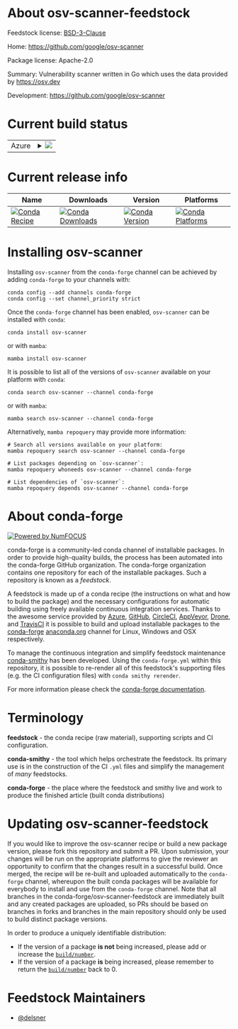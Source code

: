 About osv-scanner-feedstock
===========================

Feedstock license: [BSD-3-Clause](https://github.com/conda-forge/osv-scanner-feedstock/blob/main/LICENSE.txt)

Home: https://github.com/google/osv-scanner

Package license: Apache-2.0

Summary: Vulnerability scanner written in Go which uses the data provided by https://osv.dev

Development: https://github.com/google/osv-scanner

Current build status
====================


<table>
    
  <tr>
    <td>Azure</td>
    <td>
      <details>
        <summary>
          <a href="https://dev.azure.com/conda-forge/feedstock-builds/_build/latest?definitionId=25915&branchName=main">
            <img src="https://dev.azure.com/conda-forge/feedstock-builds/_apis/build/status/osv-scanner-feedstock?branchName=main">
          </a>
        </summary>
        <table>
          <thead><tr><th>Variant</th><th>Status</th></tr></thead>
          <tbody><tr>
              <td>linux_64</td>
              <td>
                <a href="https://dev.azure.com/conda-forge/feedstock-builds/_build/latest?definitionId=25915&branchName=main">
                  <img src="https://dev.azure.com/conda-forge/feedstock-builds/_apis/build/status/osv-scanner-feedstock?branchName=main&jobName=linux&configuration=linux%20linux_64_" alt="variant">
                </a>
              </td>
            </tr><tr>
              <td>linux_aarch64</td>
              <td>
                <a href="https://dev.azure.com/conda-forge/feedstock-builds/_build/latest?definitionId=25915&branchName=main">
                  <img src="https://dev.azure.com/conda-forge/feedstock-builds/_apis/build/status/osv-scanner-feedstock?branchName=main&jobName=linux&configuration=linux%20linux_aarch64_" alt="variant">
                </a>
              </td>
            </tr><tr>
              <td>linux_ppc64le</td>
              <td>
                <a href="https://dev.azure.com/conda-forge/feedstock-builds/_build/latest?definitionId=25915&branchName=main">
                  <img src="https://dev.azure.com/conda-forge/feedstock-builds/_apis/build/status/osv-scanner-feedstock?branchName=main&jobName=linux&configuration=linux%20linux_ppc64le_" alt="variant">
                </a>
              </td>
            </tr><tr>
              <td>osx_64</td>
              <td>
                <a href="https://dev.azure.com/conda-forge/feedstock-builds/_build/latest?definitionId=25915&branchName=main">
                  <img src="https://dev.azure.com/conda-forge/feedstock-builds/_apis/build/status/osv-scanner-feedstock?branchName=main&jobName=osx&configuration=osx%20osx_64_" alt="variant">
                </a>
              </td>
            </tr><tr>
              <td>osx_arm64</td>
              <td>
                <a href="https://dev.azure.com/conda-forge/feedstock-builds/_build/latest?definitionId=25915&branchName=main">
                  <img src="https://dev.azure.com/conda-forge/feedstock-builds/_apis/build/status/osv-scanner-feedstock?branchName=main&jobName=osx&configuration=osx%20osx_arm64_" alt="variant">
                </a>
              </td>
            </tr><tr>
              <td>win_64</td>
              <td>
                <a href="https://dev.azure.com/conda-forge/feedstock-builds/_build/latest?definitionId=25915&branchName=main">
                  <img src="https://dev.azure.com/conda-forge/feedstock-builds/_apis/build/status/osv-scanner-feedstock?branchName=main&jobName=win&configuration=win%20win_64_" alt="variant">
                </a>
              </td>
            </tr>
          </tbody>
        </table>
      </details>
    </td>
  </tr>
</table>

Current release info
====================

| Name | Downloads | Version | Platforms |
| --- | --- | --- | --- |
| [![Conda Recipe](https://img.shields.io/badge/recipe-osv--scanner-green.svg)](https://anaconda.org/conda-forge/osv-scanner) | [![Conda Downloads](https://img.shields.io/conda/dn/conda-forge/osv-scanner.svg)](https://anaconda.org/conda-forge/osv-scanner) | [![Conda Version](https://img.shields.io/conda/vn/conda-forge/osv-scanner.svg)](https://anaconda.org/conda-forge/osv-scanner) | [![Conda Platforms](https://img.shields.io/conda/pn/conda-forge/osv-scanner.svg)](https://anaconda.org/conda-forge/osv-scanner) |

Installing osv-scanner
======================

Installing `osv-scanner` from the `conda-forge` channel can be achieved by adding `conda-forge` to your channels with:

```
conda config --add channels conda-forge
conda config --set channel_priority strict
```

Once the `conda-forge` channel has been enabled, `osv-scanner` can be installed with `conda`:

```
conda install osv-scanner
```

or with `mamba`:

```
mamba install osv-scanner
```

It is possible to list all of the versions of `osv-scanner` available on your platform with `conda`:

```
conda search osv-scanner --channel conda-forge
```

or with `mamba`:

```
mamba search osv-scanner --channel conda-forge
```

Alternatively, `mamba repoquery` may provide more information:

```
# Search all versions available on your platform:
mamba repoquery search osv-scanner --channel conda-forge

# List packages depending on `osv-scanner`:
mamba repoquery whoneeds osv-scanner --channel conda-forge

# List dependencies of `osv-scanner`:
mamba repoquery depends osv-scanner --channel conda-forge
```


About conda-forge
=================

[![Powered by
NumFOCUS](https://img.shields.io/badge/powered%20by-NumFOCUS-orange.svg?style=flat&colorA=E1523D&colorB=007D8A)](https://numfocus.org)

conda-forge is a community-led conda channel of installable packages.
In order to provide high-quality builds, the process has been automated into the
conda-forge GitHub organization. The conda-forge organization contains one repository
for each of the installable packages. Such a repository is known as a *feedstock*.

A feedstock is made up of a conda recipe (the instructions on what and how to build
the package) and the necessary configurations for automatic building using freely
available continuous integration services. Thanks to the awesome service provided by
[Azure](https://azure.microsoft.com/en-us/services/devops/), [GitHub](https://github.com/),
[CircleCI](https://circleci.com/), [AppVeyor](https://www.appveyor.com/),
[Drone](https://cloud.drone.io/welcome), and [TravisCI](https://travis-ci.com/)
it is possible to build and upload installable packages to the
[conda-forge](https://anaconda.org/conda-forge) [anaconda.org](https://anaconda.org/)
channel for Linux, Windows and OSX respectively.

To manage the continuous integration and simplify feedstock maintenance
[conda-smithy](https://github.com/conda-forge/conda-smithy) has been developed.
Using the ``conda-forge.yml`` within this repository, it is possible to re-render all of
this feedstock's supporting files (e.g. the CI configuration files) with ``conda smithy rerender``.

For more information please check the [conda-forge documentation](https://conda-forge.org/docs/).

Terminology
===========

**feedstock** - the conda recipe (raw material), supporting scripts and CI configuration.

**conda-smithy** - the tool which helps orchestrate the feedstock.
                   Its primary use is in the construction of the CI ``.yml`` files
                   and simplify the management of *many* feedstocks.

**conda-forge** - the place where the feedstock and smithy live and work to
                  produce the finished article (built conda distributions)


Updating osv-scanner-feedstock
==============================

If you would like to improve the osv-scanner recipe or build a new
package version, please fork this repository and submit a PR. Upon submission,
your changes will be run on the appropriate platforms to give the reviewer an
opportunity to confirm that the changes result in a successful build. Once
merged, the recipe will be re-built and uploaded automatically to the
`conda-forge` channel, whereupon the built conda packages will be available for
everybody to install and use from the `conda-forge` channel.
Note that all branches in the conda-forge/osv-scanner-feedstock are
immediately built and any created packages are uploaded, so PRs should be based
on branches in forks and branches in the main repository should only be used to
build distinct package versions.

In order to produce a uniquely identifiable distribution:
 * If the version of a package **is not** being increased, please add or increase
   the [``build/number``](https://docs.conda.io/projects/conda-build/en/latest/resources/define-metadata.html#build-number-and-string).
 * If the version of a package **is** being increased, please remember to return
   the [``build/number``](https://docs.conda.io/projects/conda-build/en/latest/resources/define-metadata.html#build-number-and-string)
   back to 0.

Feedstock Maintainers
=====================

* [@delsner](https://github.com/delsner/)


